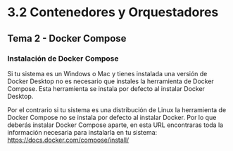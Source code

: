 # 3.2 Contenedores y Orquestadores
## Tema 2 - Docker Compose

### Instalación de Docker Compose

Si tu sistema es un Windows o Mac y tienes instalada una versión de Docker Desktop no es necesario que instales la herramienta de Docker Compose. Esta herramienta se instala por defecto al instalar Docker Desktop.

Por el contrario si tu sistema es una distribución de Linux la herramienta de Docker Compose no se instala por defecto al instalar Docker. Por lo que deberás instalar Docker Compose aparte, en esta URL encontraras toda la información necesaria para instalarla en tu sistema: https://docs.docker.com/compose/install/
